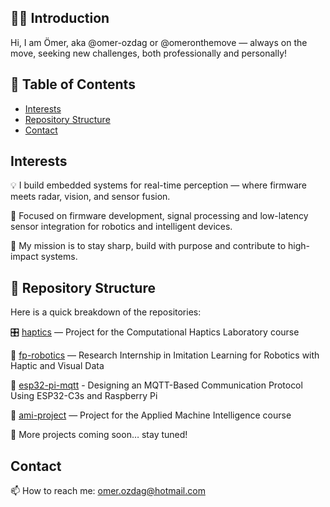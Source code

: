 ## 👋🏻 Introduction

Hi, I am Ömer, aka @omer-ozdag or @omeronthemove — always on the move, seeking new challenges, both professionally and personally!

## 📑 Table of Contents

- [Interests](#interests)
- [Repository Structure](#repository-structure)
- [Contact](#contact)

## Interests

💡 I build embedded systems for real-time perception — where firmware meets radar, vision, and sensor fusion.

🔧 Focused on firmware development, signal processing and low-latency sensor integration for robotics and intelligent devices.

🚀 My mission is to stay sharp, build with purpose and contribute to high-impact systems.

## 📁 Repository Structure

Here is a quick breakdown of the repositories:

🎛️ [haptics](https://github.com/omer-ozdag/haptics) — Project for the Computational Haptics Laboratory course

🤖 [fp-robotics](https://github.com/omer-ozdag/fp-robotics) — Research Internship in Imitation Learning for Robotics with Haptic and Visual Data

📡 [esp32-pi-mqtt](https://github.com/omer-ozdag/esp32-pi-mqtt) - Designing an MQTT-Based Communication Protocol Using ESP32-C3s and Raspberry Pi

🧠 [ami-project](https://github.com/omer-ozdag/ami-project) — Project for the Applied Machine Intelligence course

🚧 More projects coming soon… stay tuned!

## Contact

📫 How to reach me: omer.ozdag@hotmail.com
